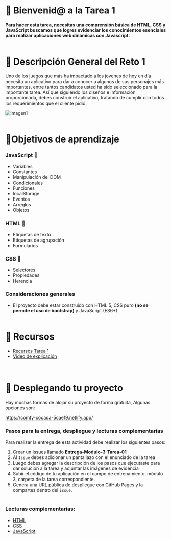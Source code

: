  # 👋 Bienvenid@ a la Tarea 1

**Para hacer esta tarea, necesitas una comprensión básica de HTML, CSS y JavaScript buscamos que logres evidenciar los conocimientos esenciales para realizar aplicaciones web dinámicas con Javascript.** <br><br>

# 📝 Descripción General del Reto 1

Uno de los juegos que más ha impactado a los jovenes de hoy en día necesita un aplicativo para dar a conocer a algunos de sus personajes más importantes, entre tantos candidatos usted ha sido seleccionado para la importante tarea. Así que siguiendo los diseños e información proporcionada, debes construir el aplicativo, tratando de cumplir con todos los requerimientos que el cliente pidió.

![imagen1](https://i.ibb.co/zH4jFqv/logo.png)
<br><br>


# 🎯Objetivos de aprendizaje

### JavaScript :round_pushpin:

-	Variables
-	Constantes
-	Manipulación del DOM
-	Condicionales
-	Funciones
- localStorage
- Eventos
- Arreglos
- Objetos 


###  HTML :round_pushpin:

-	Etiquetas de texto
-	Etiquetas de agrupación
-	Formularios

###  CSS :round_pushpin:

-	Selectores
-	Propiedades
-	Herencia

### Consideraciones generales

- El proyecto debe estar construido con HTML 5, CSS puro **(no se permite  el uso de bootstrap)** y JavaScript (ES6+)<br><br>


# 📘 Recursos

- [Recursos Tarea 1](https://drive.google.com/drive/folders/1euZdzQV_n43gylmMLGAOiRsmB0HqmOgU?usp=sharing) 
- [Video de explicación](https://drive.google.com/file/d/1yIC0TWaiDTVnEHqDBo_2F4UcuEruumFv/view?usp=sharing)<br>
<br><br>

# 🚀 Desplegando tu proyecto

Hay muchas formas de alojar su proyecto de forma gratuita, Algunas opciones son:

https://comfy-cocada-5caef9.netlify.app/

###	Pasos para la entrega, despliegue y lecturas complementarias

 Para realizar la entrega de esta actividad debe realizar los siguientes pasos:

1. Crear un Issues llamado **Entrega-Modulo-3-Tarea-01**
2. Al `Issue` debes adicionar un pantallazo con el enunciado de la tarea
3. Luego debes agregar la descripción de los pasos que ejecutaste para dar solución a la tarea y adjuntar las imágenes de evidencia
4.	Subir el código de tu aplicación en el campo de entrenamiento, módulo 3, carpeta de la tarea correspondiente.
5. Genera una URL pública de despliegue con GitHub Pages y la compartes dentro del `issue`.
<br><br>


### Lecturas complementarias:
- [HTML](https://lenguajehtml.com/html/)
- [CSS](https://lenguajecss.com/css/)
- [JavaScript](https://lenguajejs.com/javascript/) 

